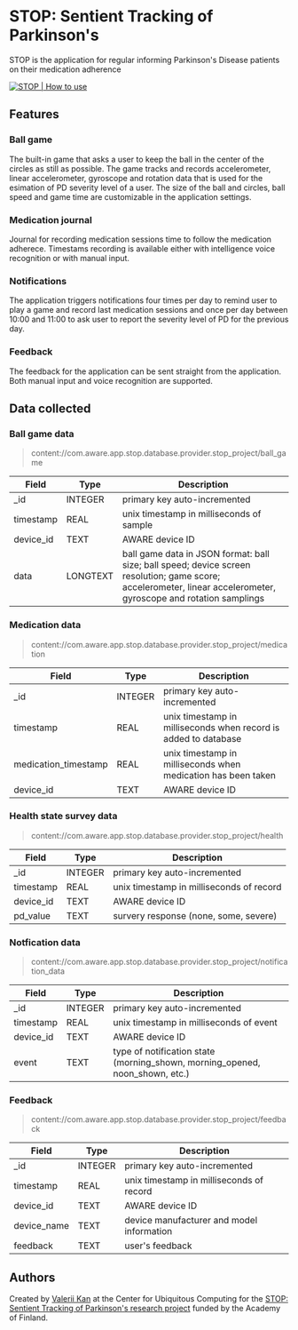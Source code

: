 # STOP: Sentient Tracking of Parkinson's
STOP is the application for regular informing Parkinson's Disease patients on their medication adherence

[![STOP | How to use](https://i.imgur.com/GUFlvyv.png)](https://www.youtube.com/watch?v=4_Tl7sEJI44)

## Features

### Ball game
The built-in game that asks a user to keep the ball in the center of the circles as still as possible. The game tracks and records accelerometer, linear accelerometer, gyroscope and rotation data that is used for the esimation of PD severity level of a user. The size of the ball and circles, ball speed and game time are customizable in the application settings.

### Medication journal
Journal for recording medication sessions time to follow the medication adherece. Timestams recording is available either with intelligence voice recognition or with manual input.

### Notifications
The application triggers notifications four times per day to remind user to play a game and record last medication sessions and once per day between 10:00 and 11:00 to ask user to report the severity level of PD for the previous day.

### Feedback
The feedback for the application can be sent straight from the application. Both manual input and voice recognition are supported.

## Data collected

### Ball game data
> content://com.aware.app.stop.database.provider.stop_project/ball_game

Field | Type | Description
----- | ---- | -----------
_id | INTEGER | primary key auto-incremented
timestamp | REAL | unix timestamp in milliseconds of sample
device_id | TEXT | AWARE device ID
data | LONGTEXT | ball game data in JSON format: ball size; ball speed; device screen resolution; game score; accelerometer, linear accelerometer, gyroscope and rotation samplings

### Medication data
> content://com.aware.app.stop.database.provider.stop_project/medication

Field | Type | Description
----- | ---- | -----------
_id | INTEGER | primary key auto-incremented
timestamp | REAL | unix timestamp in milliseconds when record is added to database
medication_timestamp | REAL | unix timestamp in milliseconds when medication has been taken
device_id | TEXT | AWARE device ID

### Health state survey data
> content://com.aware.app.stop.database.provider.stop_project/health

Field | Type | Description
----- | ---- | -----------
_id | INTEGER | primary key auto-incremented
timestamp | REAL | unix timestamp in milliseconds of record
device_id | TEXT | AWARE device ID
pd_value | TEXT | survery response (none, some, severe)

### Notfication data
> content://com.aware.app.stop.database.provider.stop_project/notification_data

Field | Type | Description
----- | ---- | -----------
_id | INTEGER | primary key auto-incremented
timestamp | REAL | unix timestamp in milliseconds of event
device_id | TEXT | AWARE device ID
event | TEXT | type of notification state (morning_shown, morning_opened, noon_shown, etc.)

### Feedback
> content://com.aware.app.stop.database.provider.stop_project/feedback

Field | Type | Description
----- | ---- | -----------
_id | INTEGER | primary key auto-incremented
timestamp | REAL | unix timestamp in milliseconds of record
device_id | TEXT | AWARE device ID
device_name | TEXT | device manufacturer and model information
feedback | TEXT | user's feedback

## Authors
Created by [Valerii Kan](https://github.com/valeriikan) at the Center for Ubiquitous Computing for the [STOP: Sentient Tracking of Parkinson's research project](http://ubicomp.oulu.fi/stop-sentient-tracking-of-parkinsons-funded-by-the-academy-of-finland-ict-2023-programme/) funded by the Academy of Finland.
